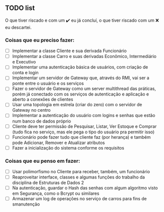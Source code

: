 ## TODO list

O que tiver riscado e com um ✔️ eu já concluí, o que tiver riscado com um ❌ eu descartei.

### Coisas que eu **preciso** fazer:


- [ ] Implementar a classe Cliente e sua derivada Funcionário
- [ ] Implementar a classe Carro e suas derivadas Econômico, Intermediário e Executivo
- [ ] Implementar uma autenticação básica de usuários, com criação de conta e login
- [ ] Implementar um servidor de Gateway que, através do RMI, vai ser a ponte entre o usuário e os serviços
- [ ] Fazer o servidor de Gateway como um server multithread das práticas, porém já conectado com os serviços de autenticação e aplicação e aberto a conexões de clientes
- [ ] Usar uma topologia em estrela (criar do zero) com o servidor de Gateway no centro
- [ ] Implementar a autenticação do usuário com logins e senhas que estão num banco de dados próprio
- [ ] Cliente deve ter permissão de Pesquisar, Listar, Ver Estoque e Comprar (tudo fica no serviço, mas ele pega o tipo do usuário pra permitir isso)
- [ ] Funcionário pode fazer tudo que cliente faz (por herança) e também pode Adicionar, Remover e Atualizar atributos
- [ ] Fazer a inicialização do sistema conforme os requisitos

### Coisas que eu **penso** em fazer:

- [ ] Usar polimorfismo no Cliente para receber, também, um funcionário
- [ ] Reaproveitar interface, classes e algumas funções do trabalho da disciplina de Estruturas de Dados 2
- [ ] Na autenticação, guardar o Hash das senhas com algum algoritmo visto em Segurança, como o Bcrypt ou similares
- [ ] Armazenar um log de operações no serviço de carros para fins de smanutenção
